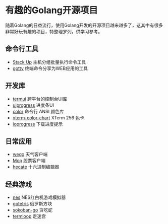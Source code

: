 # 有趣的Golang开源项目

随着Golang的日益流行，使用Golang开发的开源项目越来越多了，这其中有很多非常好玩有趣的项目，特整理罗列，供学习参考。


## 命令行工具

* [Stack Up](https://github.com/pressly/sup)  主机分组批量执行命令工具
* [gotty](https://github.com/yudai/gotty)  终端命令分享为WEB应用的工具


## 开发库

* [termui](https://github.com/gizak/termui)  跨平台的控制台UI库
* [uiprogress](https://github.com/gosuri/uiprogress)  进度条UI
* [color](https://github.com/fatih/color)  命令行 ANSI 颜色库
* [xterm-color-chart](https://github.com/kutuluk/xterm-color-chart) XTerm 256 色卡
* [ioprogress](https://github.com/mitchellh/ioprogress)  下载进度提示


## 日常应用

* [wego](https://github.com/schachmat/wego)  天气客户端
* [Mop](https://github.com/michaeldv/mop)  股票客户端
* [hecate](https://github.com/evanmiller/hecate)  十六进制编辑器


## 经典游戏

* [nes](https://github.com/fogleman/nes)  NES红白机游戏模拟器
* [gotetris](https://github.com/jjinux/gotetris)  俄罗斯方块
* [sokoban-go](https://github.com/rn2dy/sokoban-go)  贪吃蛇
* [termloop](https://github.com/JoelOtter/termloop)  走迷宫
 


